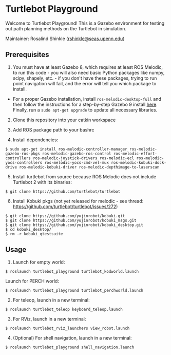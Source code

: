 # Turtlebot Playground

Welcome to Turtlebot Playground! This is a Gazebo environment for testing out path planning methods on the Turtlebot in simulation.

Maintainer: Rosalind Shinkle (<rshinkle@seas.upenn.edu>)

## Prerequisites
1. You must have at least Gazebo 8, which requires at least ROS Melodic, to run this code - you will also need basic Python packages like numpy, scipy, shapely, etc. - if you don't have these packages, trying to run point navigation will fail, and the error will tell you which package to install. 
* For a proper Gazebo installation, install `ros-melodic-desktop-full` and then follow the instructions for a step-by-step Gazebo 9 install [here](http://gazebosim.org/tutorials?tut=install_ubuntu&cat=install). Finally, run a `sudo apt-get upgrade` to update all necessary libraries.

2. Clone this repository into your catkin workspace

3. Add ROS package path to your bashrc

4. Install dependencies:
```
$ sudo apt-get install ros-melodic-controller-manager ros-melodic-gazebo-ros-pkgs ros-melodic-gazebo-ros-control ros-melodic-effort-controllers ros-melodic-joystick-drivers ros-melodic-ecl ros-melodic-yocs-controllers ros-melodic-yocs-cmd-vel-mux ros-melodic-kobuki-dock-drive ros-melodic-kobuki-driver ros-melodic-depthimage-to-laserscan
```

5. Install turtlebot from source because ROS Melodic does not include Turtlebot 2 with its binaries:
```
$ git clone https://github.com/turtlebot/turtlebot
```

6. Install Kobuki pkgs (not yet released for melodic - see thread: https://github.com/turtlebot/turtlebot/issues/272)
```
$ git clone https://github.com/yujinrobot/kobuki.git
$ git clone https://github.com/yujinrobot/kobuki_msgs.git
$ git clone https://github.com/yujinrobot/kobuki_desktop.git
$ cd kobuki_desktop/
$ rm -r kobuki_qtestsuite
```

## Usage
1. Launch for empty world:
```
$ roslaunch turtlebot_playground turtlebot_kodworld.launch
```

Launch for PERCH world:
```
$ roslaunch turtlebot_playground turtlebot_perchworld.launch
```

2. For teleop, launch in a new terminal:
```
$ roslaunch turtlebot_teleop keyboard_teleop.launch
```

3. For RViz, launch in a new terminal:
```
$ roslaunch turtlebot_rviz_launchers view_robot.launch
```

4. (Optional) For shell navigation, launch in a new terminal:
```
$ roslaunch turtlebot_playground shell_navigation.launch
```

